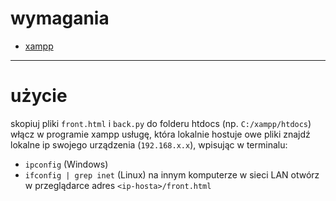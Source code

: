 # wymagania
- [xampp](https://www.apachefriends.org/)

---

# użycie

skopiuj pliki ```front.html``` i ```back.py``` do folderu htdocs (np. ```C:/xampp/htdocs```)
włącz w programie xampp usługę, która lokalnie hostuje owe pliki
znajdź lokalne ip swojego urządzenia (```192.168.x.x```), wpisując w terminalu:
- ```ipconfig``` (Windows)
- ```ifconfig | grep inet``` (Linux)
na innym komputerze w sieci LAN otwórz w przeglądarce adres ```<ip-hosta>/front.html```
